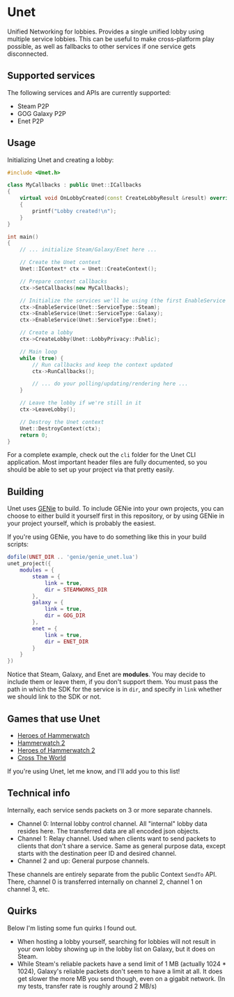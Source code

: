 # Unet
Unified Networking for lobbies. Provides a single unified lobby using multiple service lobbies. This
can be useful to make cross-platform play possible, as well as fallbacks to other services if one
service gets disconnected.

## Supported services
The following services and APIs are currently supported:

* Steam P2P
* GOG Galaxy P2P
* Enet P2P

## Usage
Initializing Unet and creating a lobby:

```c++
#include <Unet.h>

class MyCallbacks : public Unet::ICallbacks
{
	virtual void OnLobbyCreated(const CreateLobbyResult &result) override
	{
		printf("Lobby created!\n");
	}
}

int main()
{
	// ... initialize Steam/Galaxy/Enet here ...

	// Create the Unet context
	Unet::IContext* ctx = Unet::CreateContext();

	// Prepare context callbacks
	ctx->SetCallbacks(new MyCallbacks);

	// Initialize the services we'll be using (the first EnableService call will be the "primary" service)
	ctx->EnableService(Unet::ServiceType::Steam);
	ctx->EnableService(Unet::ServiceType::Galaxy);
	ctx->EnableService(Unet::ServiceType::Enet);

	// Create a lobby
	ctx->CreateLobby(Unet::LobbyPrivacy::Public);

	// Main loop
	while (true) {
		// Run callbacks and keep the context updated
		ctx->RunCallbacks();

		// ... do your polling/updating/rendering here ...
	}

	// Leave the lobby if we're still in it
	ctx->LeaveLobby();

	// Destroy the Unet context
	Unet::DestroyContext(ctx);
	return 0;
}
```

For a complete example, check out the `cli` folder for the Unet CLI application. Most important
header files are fully documented, so you should be able to set up your project via that pretty
easily.

## Building
Unet uses [GENie](https://github.com/bkaradzic/GENie) to build. To include GENie into your own
projects, you can choose to either build it yourself first in this repository, or by using GENie
in your project yourself, which is probably the easiest.

If you're using GENie, you have to do something like this in your build scripts:

```lua
dofile(UNET_DIR .. 'genie/genie_unet.lua')
unet_project({
	modules = {
		steam = {
			link = true,
			dir = STEAMWORKS_DIR
		},
		galaxy = {
			link = true,
			dir = GOG_DIR
		},
		enet = {
			link = true,
			dir = ENET_DIR
		}
	}
})
```

Notice that Steam, Galaxy, and Enet are **modules**. You may decide to include them or leave them,
if you don't support them. You must pass the path in which the SDK for the service is in `dir`, and
specify in `link` whether we should link to the SDK or not.

## Games that use Unet
* [Heroes of Hammerwatch](https://store.steampowered.com/app/677120/Heroes_of_Hammerwatch/)
* [Hammerwatch 2](https://store.steampowered.com/app/1538970/Hammerwatch_II/)
* [Heroes of Hammerwatch 2](https://store.steampowered.com/app/619820/Heroes_of_Hammerwatch_II/)
* [Cross The World](https://store.steampowered.com/app/2965140/Cross_The_World/)

If you're using Unet, let me know, and I'll add you to this list!

## Technical info
Internally, each service sends packets on 3 or more separate channels.

* Channel 0: Internal lobby control channel. All "internal" lobby data resides here. The transferred
  data are all encoded json objects.
* Channel 1: Relay channel. Used when clients want to send packets to clients that don't share a
  service. Same as general purpose data, except starts with the destination peer ID and desired
  channel.
* Channel 2 and up: General purpose channels.

These channels are entirely separate from the public Context `SendTo` API. There, channel 0 is
transferred internally on channel 2, channel 1 on channel 3, etc.

## Quirks
Below I'm listing some fun quirks I found out.

* When hosting a lobby yourself, searching for lobbies will not result in your own lobby showing up
  in the lobby list on Galaxy, but it does on Steam.
* While Steam's reliable packets have a send limit of 1 MB (actually 1024 * 1024), Galaxy's reliable
  packets don't seem to have a limit at all. It does get slower the more MB you send though, even
  on a gigabit network. (In my tests, transfer rate is roughly around 2 MB/s)
